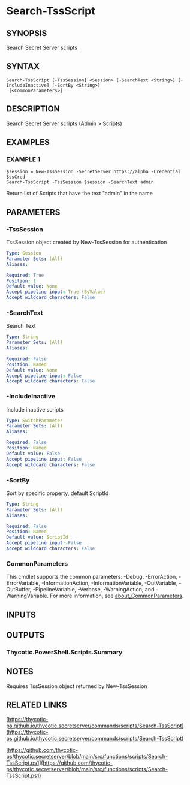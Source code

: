 # Search-TssScript

## SYNOPSIS
Search Secret Server scripts

## SYNTAX

```
Search-TssScript [-TssSession] <Session> [-SearchText <String>] [-IncludeInactive] [-SortBy <String>]
 [<CommonParameters>]
```

## DESCRIPTION
Search Secret Server scripts (Admin \> Scripts)

## EXAMPLES

### EXAMPLE 1
```
$session = New-TssSession -SecretServer https://alpha -Credential $ssCred
Search-TssScript -TssSession $session -SearchText admin
```

Return list of Scripts that have the text "admin" in the name

## PARAMETERS

### -TssSession
TssSession object created by New-TssSession for authentication

```yaml
Type: Session
Parameter Sets: (All)
Aliases:

Required: True
Position: 1
Default value: None
Accept pipeline input: True (ByValue)
Accept wildcard characters: False
```

### -SearchText
Search Text

```yaml
Type: String
Parameter Sets: (All)
Aliases:

Required: False
Position: Named
Default value: None
Accept pipeline input: False
Accept wildcard characters: False
```

### -IncludeInactive
Include inactive scripts

```yaml
Type: SwitchParameter
Parameter Sets: (All)
Aliases:

Required: False
Position: Named
Default value: False
Accept pipeline input: False
Accept wildcard characters: False
```

### -SortBy
Sort by specific property, default ScriptId

```yaml
Type: String
Parameter Sets: (All)
Aliases:

Required: False
Position: Named
Default value: ScriptId
Accept pipeline input: False
Accept wildcard characters: False
```

### CommonParameters
This cmdlet supports the common parameters: -Debug, -ErrorAction, -ErrorVariable, -InformationAction, -InformationVariable, -OutVariable, -OutBuffer, -PipelineVariable, -Verbose, -WarningAction, and -WarningVariable. For more information, see [about_CommonParameters](http://go.microsoft.com/fwlink/?LinkID=113216).

## INPUTS

## OUTPUTS

### Thycotic.PowerShell.Scripts.Summary
## NOTES
Requires TssSession object returned by New-TssSession

## RELATED LINKS

[https://thycotic-ps.github.io/thycotic.secretserver/commands/scripts/Search-TssScript](https://thycotic-ps.github.io/thycotic.secretserver/commands/scripts/Search-TssScript)

[https://github.com/thycotic-ps/thycotic.secretserver/blob/main/src/functions/scripts/Search-TssScript.ps1](https://github.com/thycotic-ps/thycotic.secretserver/blob/main/src/functions/scripts/Search-TssScript.ps1)

